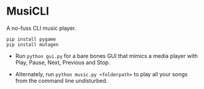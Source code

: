 # MusiCLI

A no-fuss CLI music player.

`pip install pygame`   
`pip install mutagen`

- Run `python gui.py` for a bare bones GUI that mimics a media player with Play, Pause, Next, Previous and Stop.

- Alternately, run `python music.py <folderpath>` to play all your songs from the command line undisturbed.

